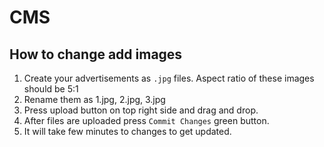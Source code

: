 # CMS
## How to change add images
1. Create your advertisements as `.jpg` files. Aspect ratio of these images should be 5:1  
2. Rename them as 1.jpg, 2.jpg, 3.jpg  
3. Press upload button on top right side and drag and drop. 
4. After files are uploaded press `Commit Changes` green button. 
5. It will take few minutes to changes to get updated.
